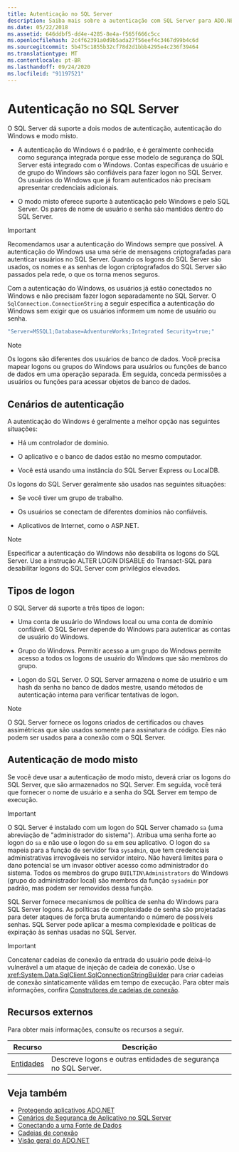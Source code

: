 ```yaml
---
title: Autenticação no SQL Server
description: Saiba mais sobre a autenticação com SQL Server para ADO.NET, incluindo o modo de autenticação do Windows e o modo misto.
ms.date: 05/22/2018
ms.assetid: 646ddbf5-dd4e-4285-8e4a-f565f666c5cc
ms.openlocfilehash: 2c4f62391a0d9b5ada27f56eef4c3467d99b4c6d
ms.sourcegitcommit: 5b475c1855b32cf78d2d1bbb4295e4c236f39464
ms.translationtype: MT
ms.contentlocale: pt-BR
ms.lasthandoff: 09/24/2020
ms.locfileid: "91197521"
---
```

# <a name="authentication-in-sql-server"></a>Autenticação no SQL Server

O SQL Server dá suporte a dois modos de autenticação, autenticação do Windows e modo misto.  
  
- A autenticação do Windows é o padrão, e é geralmente conhecida como segurança integrada porque esse modelo de segurança do SQL Server está integrado com o Windows. Contas específicas de usuário e de grupo do Windows são confiáveis para fazer logon no SQL Server. Os usuários do Windows que já foram autenticados não precisam apresentar credenciais adicionais.  
  
- O modo misto oferece suporte à autenticação pelo Windows e pelo SQL Server. Os pares de nome de usuário e senha são mantidos dentro do SQL Server.  
  
> [!IMPORTANT]
> Recomendamos usar a autenticação do Windows sempre que possível. A autenticação do Windows usa uma série de mensagens criptografadas para autenticar usuários no SQL Server. Quando os logons do SQL Server são usados, os nomes e as senhas de logon criptografados do SQL Server são passados pela rede, o que os torna menos seguros.  
  
 Com a autenticação do Windows, os usuários já estão conectados no Windows e não precisam fazer logon separadamente no SQL Server. O `SqlConnection.ConnectionString` a seguir especifica a autenticação do Windows sem exigir que os usuários informem um nome de usuário ou senha.  
  
```csharp  
"Server=MSSQL1;Database=AdventureWorks;Integrated Security=true;"
```  
  
> [!NOTE]
> Os logons são diferentes dos usuários de banco de dados. Você precisa mapear logons ou grupos do Windows para usuários ou funções de banco de dados em uma operação separada. Em seguida, conceda permissões a usuários ou funções para acessar objetos de banco de dados.  
  
## <a name="authentication-scenarios"></a>Cenários de autenticação  

 A autenticação do Windows é geralmente a melhor opção nas seguintes situações:  
  
- Há um controlador de domínio.  
  
- O aplicativo e o banco de dados estão no mesmo computador.  
  
- Você está usando uma instância do SQL Server Express ou LocalDB.  
  
 Os logons do SQL Server geralmente são usados nas seguintes situações:  
  
- Se você tiver um grupo de trabalho.  
  
- Os usuários se conectam de diferentes domínios não confiáveis.  
  
- Aplicativos de Internet, como o ASP.NET.  
  
> [!NOTE]
> Especificar a autenticação do Windows não desabilita os logons do SQL Server. Use a instrução ALTER LOGIN DISABLE do Transact-SQL para desabilitar logons do SQL Server com privilégios elevados.  
  
## <a name="login-types"></a>Tipos de logon  

 O SQL Server dá suporte a três tipos de logon:  
  
- Uma conta de usuário do Windows local ou uma conta de domínio confiável. O SQL Server depende do Windows para autenticar as contas de usuário do Windows.  
  
- Grupo do Windows. Permitir acesso a um grupo do Windows permite acesso a todos os logons de usuário do Windows que são membros do grupo.  
  
- Logon do SQL Server. O SQL Server armazena o nome de usuário e um hash da senha no banco de dados mestre, usando métodos de autenticação interna para verificar tentativas de logon.  
  
> [!NOTE]
> O SQL Server fornece os logons criados de certificados ou chaves assimétricas que são usados somente para assinatura de código. Eles não podem ser usados para a conexão com o SQL Server.  
  
## <a name="mixed-mode-authentication"></a>Autenticação de modo misto  

 Se você deve usar a autenticação de modo misto, deverá criar os logons do SQL Server, que são armazenados no SQL Server. Em seguida, você terá que fornecer o nome de usuário e a senha do SQL Server em tempo de execução.  
  
> [!IMPORTANT]
> O SQL Server é instalado com um logon do SQL Server chamado `sa` (uma abreviação de "administrador do sistema"). Atribua uma senha forte ao logon do `sa` e não use o logon do `sa` em seu aplicativo. O logon do `sa` mapeia para a função de servidor fixa `sysadmin`, que tem credenciais administrativas irrevogáveis no servidor inteiro. Não haverá limites para o dano potencial se um invasor obtiver acesso como administrador do sistema. Todos os membros do grupo `BUILTIN\Administrators` do Windows (grupo do administrador local) são membros da função `sysadmin` por padrão, mas podem ser removidos dessa função.  
  
 SQL Server fornece mecanismos de política de senha do Windows para SQL Server logons. As políticas de complexidade de senha são projetadas para deter ataques de força bruta aumentando o número de possíveis senhas. SQL Server pode aplicar a mesma complexidade e políticas de expiração às senhas usadas no SQL Server.  
  
> [!IMPORTANT]
> Concatenar cadeias de conexão da entrada do usuário pode deixá-lo vulnerável a um ataque de injeção de cadeia de conexão. Use o <xref:System.Data.SqlClient.SqlConnectionStringBuilder> para criar cadeias de conexão sintaticamente válidas em tempo de execução. Para obter mais informações, confira [Construtores de cadeias de conexão](../connection-string-builders.md).  
  
## <a name="external-resources"></a>Recursos externos  

 Para obter mais informações, consulte os recursos a seguir.  
  
|Recurso|Descrição|  
|--------------|-----------------|  
|[Entidades](/sql/relational-databases/security/authentication-access/principals-database-engine)|Descreve logons e outras entidades de segurança no SQL Server.|  
  
## <a name="see-also"></a>Veja também

- [Protegendo aplicativos ADO.NET](../securing-ado-net-applications.md)
- [Cenários de Segurança de Aplicativo no SQL Server](application-security-scenarios-in-sql-server.md)
- [Conectando a uma Fonte de Dados](../connecting-to-a-data-source.md)
- [Cadeias de conexão](../connection-strings.md)
- [Visão geral do ADO.NET](../ado-net-overview.md)
